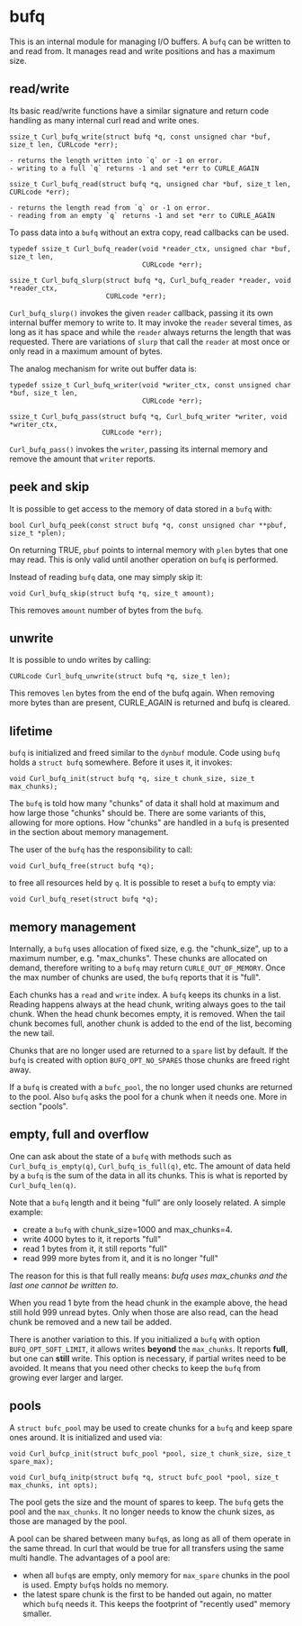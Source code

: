 <!--
Copyright (C) Daniel Stenberg, <daniel@haxx.se>, et al.

SPDX-License-Identifier: curl
-->

# bufq

This is an internal module for managing I/O buffers. A `bufq` can be written
to and read from. It manages read and write positions and has a maximum size.

## read/write

Its basic read/write functions have a similar signature and return code
handling as many internal curl read and write ones.


```
ssize_t Curl_bufq_write(struct bufq *q, const unsigned char *buf, size_t len, CURLcode *err);

- returns the length written into `q` or -1 on error.
- writing to a full `q` returns -1 and set *err to CURLE_AGAIN

ssize_t Curl_bufq_read(struct bufq *q, unsigned char *buf, size_t len, CURLcode *err);

- returns the length read from `q` or -1 on error.
- reading from an empty `q` returns -1 and set *err to CURLE_AGAIN

```

To pass data into a `bufq` without an extra copy, read callbacks can be used.

```
typedef ssize_t Curl_bufq_reader(void *reader_ctx, unsigned char *buf, size_t len,
                                 CURLcode *err);

ssize_t Curl_bufq_slurp(struct bufq *q, Curl_bufq_reader *reader, void *reader_ctx,
                        CURLcode *err);
```

`Curl_bufq_slurp()` invokes the given `reader` callback, passing it its own
internal buffer memory to write to. It may invoke the `reader` several times,
as long as it has space and while the `reader` always returns the length that
was requested. There are variations of `slurp` that call the `reader` at most
once or only read in a maximum amount of bytes.

The analog mechanism for write out buffer data is:

```
typedef ssize_t Curl_bufq_writer(void *writer_ctx, const unsigned char *buf, size_t len,
                                 CURLcode *err);

ssize_t Curl_bufq_pass(struct bufq *q, Curl_bufq_writer *writer, void *writer_ctx,
                       CURLcode *err);
```

`Curl_bufq_pass()` invokes the `writer`, passing its internal memory and
remove the amount that `writer` reports.

## peek and skip

It is possible to get access to the memory of data stored in a `bufq` with:

```
bool Curl_bufq_peek(const struct bufq *q, const unsigned char **pbuf, size_t *plen);
```

On returning TRUE, `pbuf` points to internal memory with `plen` bytes that one
may read. This is only valid until another operation on `bufq` is performed.

Instead of reading `bufq` data, one may simply skip it:

```
void Curl_bufq_skip(struct bufq *q, size_t amount);
```

This removes `amount` number of bytes from the `bufq`.

## unwrite

It is possible to undo writes by calling:

```
CURLcode Curl_bufq_unwrite(struct bufq *q, size_t len);
```

This removes `len` bytes from the end of the bufq again. When removing more
bytes than are present, CURLE_AGAIN is returned and bufq is cleared.

## lifetime

`bufq` is initialized and freed similar to the `dynbuf` module. Code using
`bufq` holds a `struct bufq` somewhere. Before it uses it, it invokes:

```
void Curl_bufq_init(struct bufq *q, size_t chunk_size, size_t max_chunks);
```

The `bufq` is told how many "chunks" of data it shall hold at maximum and how
large those "chunks" should be. There are some variants of this, allowing for
more options. How "chunks" are handled in a `bufq` is presented in the section
about memory management.

The user of the `bufq` has the responsibility to call:

```
void Curl_bufq_free(struct bufq *q);
```
to free all resources held by `q`. It is possible to reset a `bufq` to empty via:

```
void Curl_bufq_reset(struct bufq *q);
```

## memory management

Internally, a `bufq` uses allocation of fixed size, e.g. the "chunk_size", up
to a maximum number, e.g. "max_chunks". These chunks are allocated on demand,
therefore writing to a `bufq` may return `CURLE_OUT_OF_MEMORY`. Once the max
number of chunks are used, the `bufq` reports that it is "full".

Each chunks has a `read` and `write` index. A `bufq` keeps its chunks in a
list. Reading happens always at the head chunk, writing always goes to the
tail chunk. When the head chunk becomes empty, it is removed. When the tail
chunk becomes full, another chunk is added to the end of the list, becoming
the new tail.

Chunks that are no longer used are returned to a `spare` list by default. If
the `bufq` is created with option `BUFQ_OPT_NO_SPARES` those chunks are freed
right away.

If a `bufq` is created with a `bufc_pool`, the no longer used chunks are
returned to the pool. Also `bufq` asks the pool for a chunk when it needs one.
More in section "pools".

## empty, full and overflow

One can ask about the state of a `bufq` with methods such as
`Curl_bufq_is_empty(q)`, `Curl_bufq_is_full(q)`, etc. The amount of data held
by a `bufq` is the sum of the data in all its chunks. This is what is reported
by `Curl_bufq_len(q)`.

Note that a `bufq` length and it being "full" are only loosely related. A
simple example:

* create a `bufq` with chunk_size=1000 and max_chunks=4.
* write 4000 bytes to it, it reports "full"
* read 1 bytes from it, it still reports "full"
* read 999 more bytes from it, and it is no longer "full"

The reason for this is that full really means: *bufq uses max_chunks and the
last one cannot be written to*.

When you read 1 byte from the head chunk in the example above, the head still
hold 999 unread bytes. Only when those are also read, can the head chunk be
removed and a new tail be added.

There is another variation to this. If you initialized a `bufq` with option
`BUFQ_OPT_SOFT_LIMIT`, it allows writes **beyond** the `max_chunks`. It
reports **full**, but one can **still** write. This option is necessary, if
partial writes need to be avoided. It means that you need other checks to keep
the `bufq` from growing ever larger and larger.


## pools

A `struct bufc_pool` may be used to create chunks for a `bufq` and keep spare
ones around. It is initialized and used via:

```
void Curl_bufcp_init(struct bufc_pool *pool, size_t chunk_size, size_t spare_max);

void Curl_bufq_initp(struct bufq *q, struct bufc_pool *pool, size_t max_chunks, int opts);
```

The pool gets the size and the mount of spares to keep. The `bufq` gets the
pool and the `max_chunks`. It no longer needs to know the chunk sizes, as
those are managed by the pool.

A pool can be shared between many `bufq`s, as long as all of them operate in
the same thread. In curl that would be true for all transfers using the same
multi handle. The advantages of a pool are:

* when all `bufq`s are empty, only memory for `max_spare` chunks in the pool
  is used. Empty `bufq`s holds no memory.
* the latest spare chunk is the first to be handed out again, no matter which
  `bufq` needs it. This keeps the footprint of "recently used" memory smaller.

